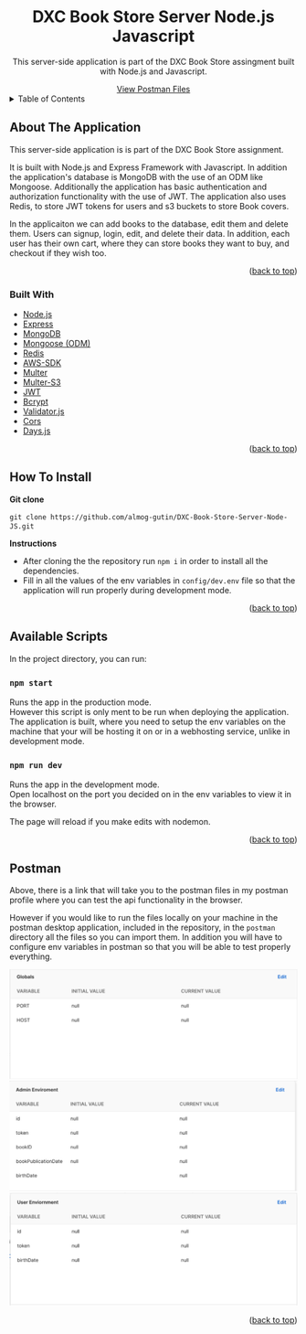 <div id="top"></div>

<h1 align="center">DXC Book Store Server Node.js Javascript</h1>

<div align="center">
  <p align="center">
    This server-side application is part of the DXC Book Store assingment built with Node.js and Javascript. 
  </p>
    <a href="https://www.postman.com/almog-gutin/workspace/dxc-book-store">View Postman Files</a>
</div>

<!-- TABLE OF CONTENTS -->
<details>
  <summary>Table of Contents</summary>
  <ol>
    <li>
      <a href="#about-the-application">About The Application</a>
      <ul>
        <li><a href="#built-with">Built With</a></li>
      </ul>
    </li>
    <li><a href="#how-to-install">How To Install</a></li>
    <li><a href="#available-scripts">Available Scripts</a></li>
    <li><a href="#postman">Postman</a></li>
  </ol>
</details>

<!-- ABOUT THE APPLICATION -->

## About The Application

This server-side application is is part of the DXC Book Store assignment.

It is built with Node.js and Express Framework with Javascript. In addition the application's database is MongoDB with the use of an ODM like Mongoose. Additionally the application has basic authentication and authorization functionality with the use of JWT. The application also uses Redis, to store JWT tokens for users and s3 buckets to store Book covers.

In the applicaiton we can add books to the database, edit them and delete them. Users can signup, login, edit, and delete their data. In addition, each user has their own cart, where they can store books they want to buy, and checkout if they wish too.

<p align="right">(<a href="#top">back to top</a>)</p>

### Built With

-   [Node.js](https://nodejs.org/en/)
-   [Express](https://expressjs.com/)
-   [MongoDB](https://www.mongodb.com/)
-   [Mongoose (ODM)](https://mongoosejs.com/)
-   [Redis](https://www.npmjs.com/package//redis)
-   [AWS-SDK](https://www.npmjs.com/package/aws-sdk)
-   [Multer](https://www.npmjs.com/package/multer)
-   [Multer-S3](https://www.npmjs.com/package/multer-s3)
-   [JWT](https://www.npmjs.com/package/jsonwebtoken)
-   [Bcrypt](https://www.npmjs.com/package/bcrypt)
-   [Validator.js](https://www.npmjs.com/package/validator)
-   [Cors](https://www.npmjs.com/package/cors)
-   [Days.js](https://day.js.org/)

<p align="right">(<a href="#top">back to top</a>)</p>

<!-- INSTALLATION INSTRUCTIONS -->

## How To Install

**Git clone**

```
git clone https://github.com/almog-gutin/DXC-Book-Store-Server-Node-JS.git
```

**Instructions**

-   After cloning the the repository run `npm i` in order to install all the dependencies.
-   Fill in all the values of the env variables in `config/dev.env` file so that the application will run properly during development mode.

<p align="right">(<a href="#top">back to top</a>)</p>

<!--  AVAILABLE SCRIPTS -->

## Available Scripts

In the project directory, you can run:

### `npm start`

Runs the app in the production mode.\
However this script is only ment to be run when deploying the application. The application is built, where you need to setup the env variables on the machine that your will be hosting it on or in a webhosting service, unlike in development mode.

### `npm run dev`

Runs the app in the development mode.\
Open localhost on the port you decided on in the env variables to view it in the browser.

The page will reload if you make edits with nodemon.

<p align="right">(<a href="#top">back to top</a>)</p>

<!-- POSTMAN -->

## Postman

Above, there is a link that will take you to the postman files in my postman profile where you can test the api functionality in the browser.

However if you would like to run the files locally on your machine in the postman desktop application, included in the repository, in the `postman` directory all the files so you can import them. In addition you will have to configure env variables in postman so that you will be able to test properly everything.

<div align="center">
  <img src="./assets/postman/postman-global-env-variables.png" alt="Postman global env variables."/>
  <img src="./assets/postman/postman-admin-env-variables.png" alt="Postman admin env variables."/>
  <img src="./assets/postman/postman-user-env-variables.png" alt="Postman user env variables."/>
</div>

<p align="right">(<a href="#top">back to top</a>)</p>
